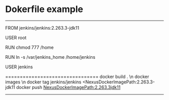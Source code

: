 # Dokerfile example
***
FROM jenkins/jenkins:2.263.3-jdk11

USER root

RUN chmod 777 /home

RUN ln -s /var/jenkins_home /home/jenkins

USER jenkins


================================
docker build . \n
docker images \n
docker tag jenkins/jenkins  <NexusDockerImagePath:2.263.3-jdk11
docker push  <NexusDockerImagePath:2.263.3jdk11>
  ***
